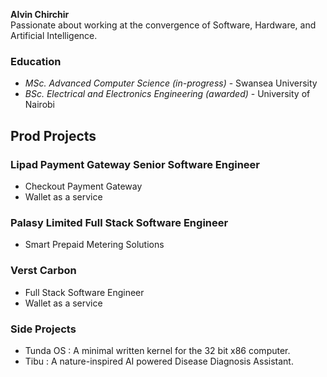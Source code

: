 **Alvin Chirchir**  
Passionate about working at the convergence of Software, Hardware, and Artificial Intelligence.

### Education
- _MSc. Advanced Computer Science (in-progress)_ - Swansea University
- _BSc. Electrical and Electronics Engineering (awarded)_ - University of Nairobi 
 

## Prod Projects
### Lipad Payment Gateway Senior Software Engineer  
- Checkout Payment Gateway  
- Wallet as a service

### Palasy Limited Full Stack Software Engineer
- Smart Prepaid Metering Solutions
  
### Verst Carbon
- Full Stack Software Engineer
- Wallet as a service

### Side Projects
- Tunda OS : A minimal written kernel for the 32 bit x86 computer.
- Tibu : A nature-inspired AI powered Disease Diagnosis Assistant.


